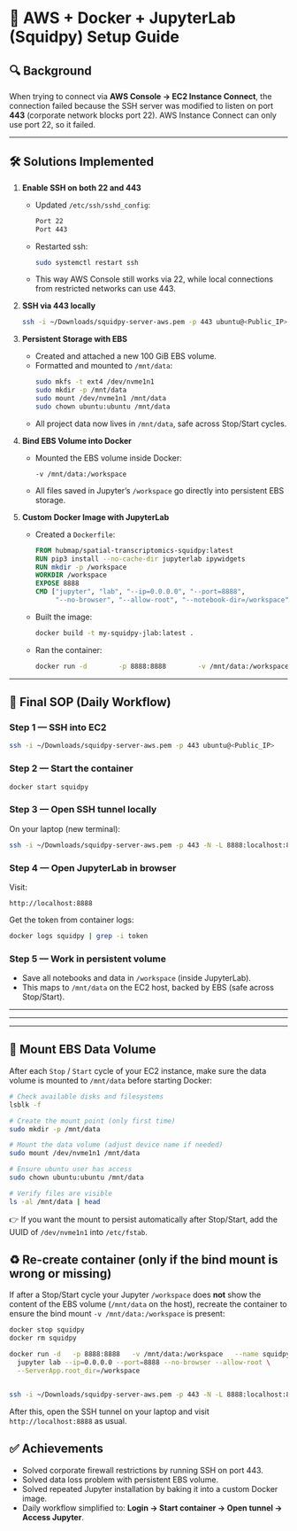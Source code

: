 # 🚀 AWS + Docker + JupyterLab (Squidpy) Setup Guide

## 🔍 Background
When trying to connect via **AWS Console → EC2 Instance Connect**, the connection failed because the SSH server was modified to listen on port **443** (corporate network blocks port 22). AWS Instance Connect can only use port 22, so it failed.

---

## 🛠️ Solutions Implemented

1. **Enable SSH on both 22 and 443**
   - Updated `/etc/ssh/sshd_config`:
     ```bash
     Port 22
     Port 443
     ```
   - Restarted ssh:
     ```bash
     sudo systemctl restart ssh
     ```
   - This way AWS Console still works via 22, while local connections from restricted networks can use 443.

2. **SSH via 443 locally**
   ```bash
   ssh -i ~/Downloads/squidpy-server-aws.pem -p 443 ubuntu@<Public_IP>
   ```

3. **Persistent Storage with EBS**
   - Created and attached a new 100 GiB EBS volume.
   - Formatted and mounted to `/mnt/data`:
     ```bash
     sudo mkfs -t ext4 /dev/nvme1n1
     sudo mkdir -p /mnt/data
     sudo mount /dev/nvme1n1 /mnt/data
     sudo chown ubuntu:ubuntu /mnt/data
     ```
   - All project data now lives in `/mnt/data`, safe across Stop/Start cycles.

4. **Bind EBS Volume into Docker**
   - Mounted the EBS volume inside Docker:
     ```
     -v /mnt/data:/workspace
     ```
   - All files saved in Jupyter’s `/workspace` go directly into persistent EBS storage.

5. **Custom Docker Image with JupyterLab**
   - Created a `Dockerfile`:
     ```dockerfile
     FROM hubmap/spatial-transcriptomics-squidpy:latest
     RUN pip3 install --no-cache-dir jupyterlab ipywidgets
     RUN mkdir -p /workspace
     WORKDIR /workspace
     EXPOSE 8888
     CMD ["jupyter", "lab", "--ip=0.0.0.0", "--port=8888",
          "--no-browser", "--allow-root", "--notebook-dir=/workspace"]
     ```
   - Built the image:
     ```bash
     docker build -t my-squidpy-jlab:latest .
     ```
   - Ran the container:
     ```bash
     docker run -d        -p 8888:8888        -v /mnt/data:/workspace        --name squidpy        --restart unless-stopped        my-squidpy-jlab:latest
     ```

---

## 📌 Final SOP (Daily Workflow)

### **Step 1 — SSH into EC2**
```bash
ssh -i ~/Downloads/squidpy-server-aws.pem -p 443 ubuntu@<Public_IP>
```

### **Step 2 — Start the container**
```bash
docker start squidpy
```

### **Step 3 — Open SSH tunnel locally**
On your laptop (new terminal):
```bash
ssh -i ~/Downloads/squidpy-server-aws.pem -p 443 -N -L 8888:localhost:8888 ubuntu@<Public_IP>
```

### **Step 4 — Open JupyterLab in browser**
Visit:
```
http://localhost:8888
```
Get the token from container logs:
```bash
docker logs squidpy | grep -i token
```

### **Step 5 — Work in persistent volume**
- Save all notebooks and data in `/workspace` (inside JupyterLab).  
- This maps to `/mnt/data` on the EC2 host, backed by EBS (safe across Stop/Start).  

---


---


---

## 📂 Mount EBS Data Volume

After each `Stop` / `Start` cycle of your EC2 instance, make sure the data volume is mounted to `/mnt/data` before starting Docker:

```bash
# Check available disks and filesystems
lsblk -f

# Create the mount point (only first time)
sudo mkdir -p /mnt/data

# Mount the data volume (adjust device name if needed)
sudo mount /dev/nvme1n1 /mnt/data

# Ensure ubuntu user has access
sudo chown ubuntu:ubuntu /mnt/data

# Verify files are visible
ls -al /mnt/data | head
```

👉 If you want the mount to persist automatically after Stop/Start, add the UUID of `/dev/nvme1n1` into `/etc/fstab`.


## ♻️ Re-create container (only if the bind mount is wrong or missing)

If after a Stop/Start cycle your Jupyter `/workspace` does **not** show the content of the EBS volume (`/mnt/data` on the host),
recreate the container to ensure the bind mount `-v /mnt/data:/workspace` is present:

```bash
docker stop squidpy
docker rm squidpy

docker run -d   -p 8888:8888   -v /mnt/data:/workspace   --name squidpy   --restart unless-stopped   my-squidpy-jlab:latest \
  jupyter lab --ip=0.0.0.0 --port=8888 --no-browser --allow-root \
  --ServerApp.root_dir=/workspace


ssh -i ~/Downloads/squidpy-server-aws.pem -p 443 -N -L 8888:localhost:8888 ubuntu@<Public_IP>

```

After this, open the SSH tunnel on your laptop and visit `http://localhost:8888` as usual.


## ✅ Achievements
- Solved corporate firewall restrictions by running SSH on port 443.  
- Solved data loss problem with persistent EBS volume.  
- Solved repeated Jupyter installation by baking it into a custom Docker image.  
- Daily workflow simplified to: **Login → Start container → Open tunnel → Access Jupyter**.  
